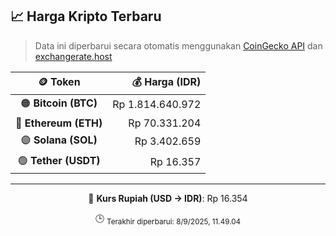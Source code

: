 

<!-- HARGA_KRIPTO -->
## 📈 Harga Kripto Terbaru

> Data ini diperbarui secara otomatis menggunakan [CoinGecko API](https://www.coingecko.com/) dan [exchangerate.host](https://exchangerate.host/)

<div align="center">

| 🪙 Token | 💰 Harga (IDR) |
|:------:|---------------:|
| 🟠 **Bitcoin (BTC)**   | Rp 1.814.640.972 |
| 🔵 **Ethereum (ETH)**  | Rp 70.331.204 |
| 🟣 **Solana (SOL)**    | Rp 3.402.659 |
| 🟢 **Tether (USDT)**   | Rp 16.357 |

---

💱 **Kurs Rupiah (USD → IDR)**: Rp 16.354

🕒 <sub>Terakhir diperbarui: 8/9/2025, 11.49.04</sub>

</div>
<!-- /HARGA_KRIPTO -->
